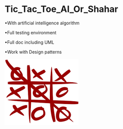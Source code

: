 # Tic_Tac_Toe_AI_Or_Shahar








•With artificial intelligence algorithm

•Full testing environment

•Full doc including UML

•Work with Design patterns


![](download.png)
